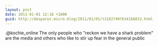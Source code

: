 ```yaml
---
layout: post
date: 2011-01-01 12:18 +1000
guid: http://desparoz.micro.blog/2011/01/01/t21027497634168832.html
---
```

.@kochie_online The only people who "reckon we have a shark problem" are the media and others who like to stir up fear in the general public
